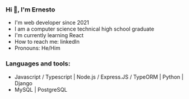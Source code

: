 ### Hi 👋, I'm Ernesto

- I'm web developer since 2021
- I am a computer science technical high school graduate
- I'm currently learning React
- How to reach me: linkedIn
- Pronouns: He/Him

### Languages and tools:

- Javascript / Typescript | Node.js / Express.JS / TypeORM | Python | Django
- MySQL | PostgreSQL
    
